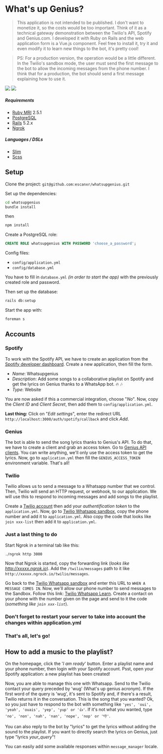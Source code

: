 # What's up Genius?

> This application is not intended to be published. I don't want to monetize it, so the costs would be too important.
Think of it as a technical gateway demonstration between the Twilio's API, Spotify and Genius.com.
I developed it with Ruby on Rails and the web application form is a Vue.js component.
Feel free to install it, try it and even modify it to learn new things to the bot, it's pretty cool!

> PS: For a production version, the operation would be a little different. In the Twilio's sandbox mode, the user must send the
first message to the bot to allow the incoming messages from the phone number. I think that for a production, the bot should send
a first message explaining how to use it.

![](readme_gif1.gif)
![](readme_gif2.gif)

##### Requirements
- [Ruby MRI](https://www.ruby-lang.org/) 2.5.1
- [PostgreSQL](https://www.postgresql.org/)
- [Rails](http://rubyonrails.org/) 5.2.x
- [Ngrok](https://ngrok.com/)

##### Languages / DSLs
- [Slim](http://slim-lang.com/)
- [Scss](http://sass-lang.com/)

## Setup

Clone the project:
`git@github.com:escanxr/whatsupgenius.git`

Set up the dependencies:
```bash
cd whatsupgenius
bundle install
```

then
```bash
npm install
```

Create a PostgreSQL role:
```sql
CREATE ROLE whatsupgenius WITH PASSWORD 'choose_a_password';
```

Config files:
* `config/application.yml`
* `config/database.yml`

You have to fill in `database.yml` _(in order to start the app)_ with the previously created role and password.

Then set up the database:
```bash
rails db:setup
```

Start the app with:
```bash
foreman s
```

## Accounts

### Spotify
To work with the Spotify API, we have to create an application from the [Spotify developer dashboard](https://developer.spotify.com/dashboard/login). 
Create a new application, then fill the form.
- *Name*: Whatsupgenius
- *Description*: Add some songs to a collaborative playlist on Spotify and get the lyrics on Genius thanks to a WhatsApp bot. 🔥 🎶
- *Type*: Website

You are now asked if this a commercial integration, choose "*No*".
Now, copy the *Client ID* and *Client Secret*, then add them to `config/application.yml`.

**Last thing:** Click on "*Edit settings*", enter the redirect URL `http://localhost:3000/auth/spotify/callback` and click *Add*.

### Genius
The bot is able to send the song lyrics thanks to Genius's API. To do that, we have to create a client and grab an access token.
Go to [Genius API clients](https://genius.com/api-clients). You can write anything, we'll only use the access token to get the lyrics.
Now, go to `application.yml` then fill the `GENIUS_ACCESS_TOKEN` environment variable. That's all!

### Twilio
Twilio allows us to send a message to a Whatsapp number that we control. Then, Twilio will send an HTTP request, or webhook, to our application. 
We will use this to respond to incoming messages and add songs to the playlist.

Create a [Twilio account](https://www.twilio.com/try-twilio) then add your *authentification token* to the `application.yml`.
Now, go to [Twilio Whatsapp sandbox](https://www.twilio.com/console/sms/whatsapp/sandbox), copy the phone number and add it to `application.yml`.
Also copy the code that looks like `join xxx-list` then add it to `application.yml`.

### Just a last thing to do

Start Ngrok in a terminal tab like this:
```bash
./ngrok http 3000
```
Now that Ngrok is started, copy the forwarding link (*looks like http://xxxxx.ngrok.io*).
Add the `/twilio/messages` path to it like `http://xxxxx.ngrock.io/twilio/messages`.

Go back to the [Twilio Whatsapp sandbox](https://www.twilio.com/console/sms/whatsapp/sandbox) and enter this URL to `WHEN A MESSAGE COMES IN`.
Now, we'll allow our phone number to send messages to the Sandbox. Follow this link: [Twilio Whatsapp Learn](https://www.twilio.com/console/sms/whatsapp/learn). 
Create a contact on your phone with the number given on the page and send to it the code (*something like `join xxx-list`*).

### Don't forget to restart your server to take into account the changes within application.yml

### That's all, let's go!

## How to add a music to the playlist?

On the homepage, click the '*I am ready*' button. Enter a playlist name and your phone number, then login with your Spotify account.
Psst, open your Spotify application: a new playlist has been created!

Now, you are able to manage this one with Whatsapp. Send to the Twilio contact your query preceded by 'wug' (What's up genius acronym).
If the first word of the query is 'wug', it's sent to Spotify and, if there's a result, Twilio returns it in the conversation.
This is the song that you wanted? Ok, so you just have to respond to the bot with something like `'yes', 'oui', 'yeah', 'ouais', 'yep', 'yup' or '👍'`.
If it's not what you wanted, type `'no', 'non', 'nah', 'nan', 'nope', 'nop' or '👎'`.

You can also reply to the bot by "lyrics" to get the lyrics without adding the sound to the playlist.
If you want to directly search the lyrics on Genius, just type "lyrics _your\_query_"!

You can easily add some available responses within `message_manager` locale.
